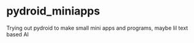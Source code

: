 # pydroid_miniapps
Trying out pydroid to make small mini apps and programs, maybe lil text based AI 
